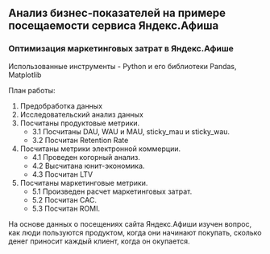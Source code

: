 ##  Анализ бизнес-показателей на примере посещаемости сервиса Яндекс.Афиша
 ### Оптимизация маркетинговых затрат в Яндекс.Афише  
  
  Использованные инструменты - Python и его библиотеки Pandas, Matplotlib  
  
   План работы:  
   1. Предобработка данных
   2. Исследовательский анализ данных
   3. Посчитаны продуктовые метрики.   
      - 3.1 Посчитаны DAU, WAU и MAU, sticky_mau и sticky_wau. 
      - 3.2 Посчитан Retention Rate
   4. Посчитаны метрики электронной коммерции. 
      - 4.1 Проведен когорный анализ. 
      - 4.2 Высчитана юнит-экономика. 
      - 4.3 Посчитан LTV
   5. Посчитаны маркетинговые метрики. 
      - 5.1 Произведен расчет маркетинговых затрат. 
      - 5.2 Посчитан САС. 
      - 5.3 Посчитан ROMI. 
    
   На основе данных о посещениях сайта Яндекс.Афиши изучен вопрос, 
   как люди пользуются продуктом, когда они начинают покупать, сколько денег приносит каждый клиент, когда он окупается.
